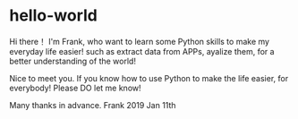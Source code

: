 # hello-world
Hi there！ I'm Frank, who want to learn some Python skills to make my everyday life easier! such as extract data from APPs, ayalize them, for a better understanding of the world!

Nice to meet you. If you know how to use Python to make the life easier, for everybody! Please DO let me know!

Many thanks in advance. 
                                                            Frank
                                                            2019 Jan 11th
